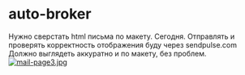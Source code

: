 # auto-broker
Нужно сверстать html письма по макету. Сегодня.
Отправлять и проверять корректность отображения буду через sendpulse.com
Должно выглядеть аккуратно и по макету, без проблем.
[![mail-page3.jpg](https://i.postimg.cc/cJ67gTsj/mail-page3.jpg)](https://postimg.cc/Y4KLT6Lf)
